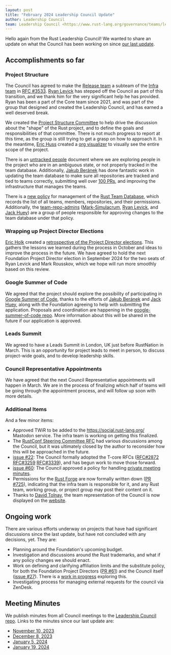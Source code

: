 ```yaml
---
layout: post
title: "February 2024 Leadership Council Update"
author: Leadership Council
team: Leadership Council <https://www.rust-lang.org/governance/teams/leadership-council>
---
```


Hello again from the Rust Leadership Council!
We wanted to share an update on what the Council has been working on since [our last update][update].

[update]: https://blog.rust-lang.org/inside-rust/2023/11/13/leadership-council-update.html

## Accomplishments so far

### Project Structure

The Council has agreed to make the [Release team] a subteam of the [Infra team] in [RFC #3533].
[Ryan Levick] has stepped off the Council as part of this transition, and we thank him for the very significant help he has provided.
Ryan has been a part of the Core team since 2021, and was part of the group that designed and created the Leadership Council, and has earned a well deserved break.

[Release team]: https://www.rust-lang.org/governance/teams/infra#Release%20team
[Infra team]: https://www.rust-lang.org/governance/teams/infra
[RFC #3533]: https://rust-lang.github.io/rfcs/3533-combine-infra-and-release-teams.html
[Ryan Levick]: https://github.com/rylev

We created the [Project Structure Committee] to help drive the discussion about the "shape" of the Rust project, and to define the goals and responsibilities of that committee.
There is not much progress to report at this time, as the group is still trying to get a grasp on how to approach it.
In the meantime, [Eric Huss] created a [org visualizer] to visually see the entire scope of the project.

There is an [untracked people] document where we are exploring people in the project who are in an ambiguous state, or not properly tracked in the team database.
Additionally, [Jakub Beránek] has done fantastic work in updating the team database to make sure all repositories are tracked and tied to teams correctly, submitting well over [100 PRs][kobzol-prs], and improving the infrastructure that manages the teams.

[untracked people]: https://hackmd.io/@rust-leadership-council/Bk6ge9Xu6
[Eric Huss]: https://github.com/ehuss
[Project Structure Committee]: https://github.com/rust-lang/leadership-council/blob/main/committees/project-structure.md
[org visualizer]: https://ehuss.github.io/org-chart/org-chart.html
[kobzol-prs]: https://github.com/rust-lang/team/pulls?q=is%3Apr+is%3Aclosed

There is a [new policy][team-policy] for management of the [Rust Team Database], which records the list of all teams, members, repositories, and their permissions.
Additionally, the [team-repo-admins] ([Mark-Simulacrum], [Ryan Levick], and [Jack Huey]) are a group of people responsible for approving changes to the team database under that policy.

[team-repo-admins]: https://github.com/rust-lang/team/blob/master/teams/team-repo-admins.toml
[Mark-Simulacrum]: https://github.com/Mark-Simulacrum
[Ryan Levick]: https://github.com/rylev
[Jack Huey]: https://github.com/jackh726
[Rust Team Database]: https://github.com/rust-lang/team
[team-policy]: https://github.com/rust-lang/rust-forge/pull/707

### Wrapping up Project Director Elections

[Eric Holk][eholk] created a [retrospective of the Project Director elections][retro].
This gathers the lessons we learned during the process in October and ideas to improve the process in the future.
We have agreed to hold the next Foundation Project Director election in September 2024 for the two seats of Ryan Levick and Mark Rousskov, which we hope will run more smoothly based on this review.

[eholk]: https://github.com/eholk
[retro]: https://github.com/rust-lang/leadership-council/blob/main/reports/project-director-elections/2023-project-director-elections-retrospective.md

### Google Summer of Code

We agreed that the project should explore the possibility of participating in [Google Summer of Code][gsoc], thanks to the efforts of [Jakub Beránek] and [Jack Huey], along with the Foundation agreeing to help with submitting the application.
Proposals and coordination are happening in the [google-summer-of-code repo][gsoc-repo].
More information about this will be shared in the future if our application is approved.

[gsoc]: https://summerofcode.withgoogle.com/
[gsoc-repo]: https://github.com/rust-lang/google-summer-of-code
[Jakub Beránek]: https://github.com/kobzol
[Jack Huey]: https://github.com/jackh726

### Leads Summit

We agreed to have a Leads Summit in London, UK just before RustNation in March.
This is an opportunity for project leads to meet in person, to discuss project-wide goals, and to develop leadership skills.

### Council Representative Appointments

We have agreed that the next Council Representative appointments will happen in March.
We are in the process of finalizing which half of teams will be going through the appointment process, and will follow up soon with more details.

### Additional Items

And a few minor items:

* Approved TWiR to be added to the <https://social.rust-lang.org/> Mastodon service. The infra team is working on getting this finalized.
* The [RustConf Steering Committee RFC][rfc-3549] had various discussions among the Council, but it was ultimately closed by the author to reconsider how this will be approached in the future.
* [issue #22][issue-22]: The Council formally adopted the T-core RFCs ([RFC#2872] [RFC#3259] [RFC#3339]), and has begun work to move those forward.
* [issue #60][issue-60]: The Council approved a policy for handling [private meeting minutes].
* Permissions for the [Rust Forge] are now formally written down ([PR #725][forge-725]), indicating that the infra team is responsible for it, and any Rust team, working group, or project group may post their content on it.
* Thanks to [David Tolnay], the team representation of the Council is now displayed on the [website][lc-gov].

[Rust Forge]: https://forge.rust-lang.org/
[forge-725]: https://github.com/rust-lang/rust-forge/pull/725
[rfc-3549]: https://github.com/rust-lang/rfcs/pull/3549
[issue-22]: https://github.com/rust-lang/leadership-council/issues/22
[issue-60]: https://github.com/rust-lang/leadership-council/issues/60
[RFC#3339]: https://github.com/rust-lang/rfcs/pull/3339
[RFC#3259]: https://github.com/rust-lang/rfcs/pull/3259
[RFC#2872]: https://github.com/rust-lang/rfcs/pull/2872
[private meeting minutes]: https://github.com/rust-lang/leadership-council/blob/main/procedures/synchronous-meetings.md#private-minutes
[lc-gov]: https://www.rust-lang.org/governance/teams/leadership-council
[David Tolnay]: https://github.com/dtolnay

## Ongoing work

There are various efforts underway on projects that have had significant discussions since the last update, but have not concluded with any decisions, yet.
They are:

* Planning around the Foundation's upcoming budget.
* Investigation and discussions around the Rust trademarks, and what if any policy changes we should enact.
* Work on defining and clarifying affiliation limits and the substitute policy, for both the Foundation Project Directors ([PR #61]) and the Council itself ([issue #27]).
  There is a [work in progress][affiliation-limits] exploring this.
* Investigating process for managing external requests for the council via ZenDesk.

[affiliation-limits]: https://hackmd.io/@rust-leadership-council/BJMOxfP5p
[PR #61]: https://github.com/rust-lang/leadership-council/pull/61
[issue #27]: https://github.com/rust-lang/leadership-council/issues/27

## Meeting Minutes

We publish minutes from all Council meetings to the [Leadership Council repo][minutes].
Links to the minutes since our last update are:

* [November 10, 2023](https://github.com/rust-lang/leadership-council/blob/main/minutes/sync-meeting/2023-11-10.md)
* [December 8, 2023](https://github.com/rust-lang/leadership-council/blob/main/minutes/sync-meeting/2023-12-08.md)
* [January 5, 2024](https://github.com/rust-lang/leadership-council/blob/main/minutes/sync-meeting/2024-01-05.md)
* [January 19, 2024](https://github.com/rust-lang/leadership-council/blob/main/minutes/sync-meeting/2024-01-19.md)

[minutes]: https://github.com/rust-lang/leadership-council/tree/main/minutes
